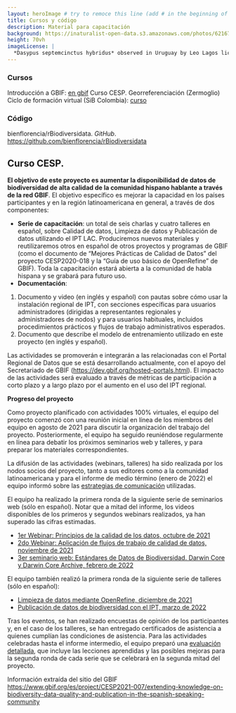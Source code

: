 ```yaml
---
layout: heroImage # try to remoce this line (add # in the beginning of the line to make it a comment) - then the layout will change, but the content remain the same
title: Cursos y código
description: Material para capacitación
background: https://inaturalist-open-data.s3.amazonaws.com/photos/62167586/original.jpg
height: 70vh
imageLicense: |
  *Dasypus septemcinctus hybridus* observed in Uruguay by Leo Lagos licensed under [CC BY](http://creativecommons.org/licenses/by/4.0/) via [iNaturalist](https://www.gbif.org/occurrence/2576425108)
---
```


### Cursos

Introducción a GBIF: [en gbif](https://docs.gbif.org/course-introduction-to-gbif/es/)
Curso CESP.
Georreferenciación (Zermoglio)
Ciclo de formación virtual (SiB Colombia): [curso](https://biodiversidad.co/formacion/laboratorios/)

### Código

bienflorencia/rBiodiversidata. *GitHub*. https://github.com/bienflorencia/rBiodiversidata



## Curso CESP.

**El objetivo de este proyecto es aumentar la disponibilidad de datos de biodiversidad de alta calidad de la comunidad hispano hablante a través de la red GBIF**. El objetivo específico es mejorar la capacidad en los países participantes y en la región latinoamericana en general, a través de dos componentes:

  - **Serie de capacitación**: un total de seis charlas y cuatro talleres en español, sobre Calidad de datos, Limpieza de datos y Publicación de datos utilizando el IPT LAC. Produciremos nuevos materiales y reutilizaremos otros en español de otros proyectos y programas de GBIF (como el documento de “Mejores Prácticas de Calidad de Datos” del proyecto CESP2020-018 y la “Guía de uso básico de OpenRefine” de GBIF). Toda la capacitación estará abierta a la comunidad de habla hispana y se grabará para futuro uso.
  - **Documentación**:  
  1. Documento y video (en inglés y español) con pautas sobre cómo usar la instalación regional de IPT, con secciones específicas para usuarios administradores (dirigidas a representantes regionales y administradores de nodos) y para usuarios habituales, incluidos procedimientos prácticos y flujos de trabajo administrativos esperados.  
  2. Documento que describe el modelo de entrenamiento utilizado en este proyecto (en inglés y español).

Las actividades se promoverán e integrarán a las relacionadas con el Portal Regional de Datos que se está desarrollando actualmente, con el apoyo del Secretariado de GBIF (https://dev.gbif.org/hosted-portals.html). El impacto de las actividades será evaluado a través de métricas de participación a corto plazo y a largo plazo por el aumento en el uso del IPT regional.

**Progreso del proyecto**  

Como proyecto planificado con actividades 100% virtuales, el equipo del proyecto comenzó con una reunión inicial en línea de los miembros del equipo en agosto de 2021 para discutir la organización del trabajo del proyecto. Posteriormente, el equipo ha seguido reuniéndose regularmente en línea para debatir los próximos seminarios web y talleres, y para preparar los materiales correspondientes.

La difusión de las actividades (webinars, talleres) ha sido realizada por los nodos socios del proyecto, tanto a sus editores como a la comunidad latinoamericana y para el informe de medio término (enero de 2022) el equipo informó sobre las [estrategias de comunicación](https://assets.ctfassets.net/uo17ejk9rkwj/4gkZ7LhQJZYT4qi9nmbaWp/e90347abd3fa2dded197975110a10f59/-1.Communication_strategies.pdf) utilizadas.

El equipo ha realizado la primera ronda de la siguiente serie de seminarios web (sólo en español). Notar que a mitad del informe, los videos disponibles de los primeros y segundos webinars realizados, ya han superado las cifras estimadas.

- [1er Webinar: Principios de la calidad de los datos, octubre de 2021](https://www.gbif.org/event/cde27b-e7a8-4e6d-8de1-4348219/1st-webinar-principles-of-data-quality-in-spanish-only)  
- [2do Webinar: Aplicación de flujos de trabajo de calidad de datos, noviembre de 2021](https://www.gbif.org/event/7c6dQdRugnlobJfFJeLBnI/2nd-webinar-application-of-data-quality-workflows-in-spanish-only)  
- [3er seminario web: Estándares de Datos de Biodiversidad. Darwin Core y Darwin Core Archive, febrero de 2022](https://www.gbif.org/event/703d52-d9f6-491f-bde3-398bd5b/3rd-webinar-biodiversity-data-standarts-darwin-core-and-darwin-core-archive-in-spanish-only)  

El equipo también realizó la primera ronda de la siguiente serie de talleres (sólo en español):

  - [Limpieza de datos mediante OpenRefine, diciembre de 2021](https://www.gbif.org/event/34f971-f429-41a3-b1da-0bb281b/workshop-data-cleaning-using-openrefine-in-spanish-only)
  - [Publicación de datos de biodiversidad con el IPT, marzo de 2022](https://www.gbif.org/event/51b5e8-32a8-48b8-8dae-d4d6496/publication-of-biodiversity-data-with-the-ipt-in-spanish-only)  

Tras los eventos, se han realizado encuestas de opinión de los participantes y, en el caso de los talleres, se han entregado certificados de asistencia a quienes cumplían las condiciones de asistencia. Para las actividades celebradas hasta el informe intermedio, el equipo preparó una [evaluación detallada](https://assets.ctfassets.net/uo17ejk9rkwj/2Pn9hBtMlBgfgO02ij8Kxe/ce9136886ba0ebefe643dbe0a1688eae/-7.Project_assessment.pdf), que incluye las lecciones aprendidas y las posibles mejoras para la segunda ronda de cada serie que se celebrará en la segunda mitad del proyecto.

Información extraída del sitio del GBIF https://www.gbif.org/es/project/CESP2021-007/extending-knowledge-on-biodiversity-data-quality-and-publication-in-the-spanish-speaking-community
